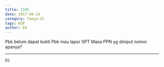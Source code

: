 ```yaml
---
title: 2185
date: 2017-06-14
category: Tanya-SC
tags: KUP
author: EG
---
```


Pbk belum dapat bukti Pbk mau lapor SPT Masa PPN yg diinput nomor apanya?

---



`EG`
